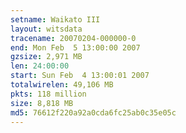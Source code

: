 ```yaml
---
setname: Waikato III
layout: witsdata
tracename: 20070204-000000-0
end: Mon Feb  5 13:00:00 2007
gzsize: 2,971 MB
len: 24:00:00
start: Sun Feb  4 13:00:01 2007
totalwirelen: 49,106 MB
pkts: 118 million
size: 8,818 MB
md5: 76612f220a92a0cda6fc25ab0c35e05c
---
```

